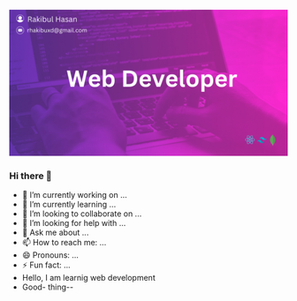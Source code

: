 
![Web Dev BG](https://github.com/rhakib/rhakib/blob/main/Rakibul%20Hasan%20(1).png?raw=true)

### Hi there 👋

- 🔭 I’m currently working on ...
- 🌱 I’m currently learning ...
- 👯 I’m looking to collaborate on ...
- 🤔 I’m looking for help with ...
- 💬 Ask me about ...
- 📫 How to reach me: ...
- 😄 Pronouns: ...
- ⚡ Fun fact: ...
- Hello, I am learnig web development
- Good- thing--


